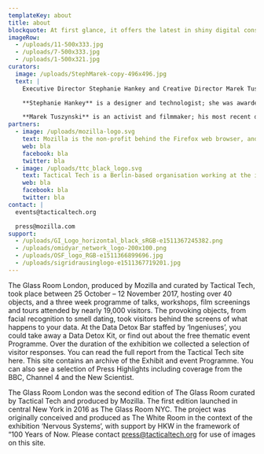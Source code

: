 ```yaml
---
templateKey: about
title: about
blockquote: At first glance, it offers the latest in shiny digital consumer products, such as the newest tablet, fitness tracker or facial recognition software. But as you go inside, you’ll find there is nothing for sale.
imageRow:
  - /uploads/11-500x333.jpg
  - /uploads/7-500x333.jpg
  - /uploads/1-500x321.jpg
curators:
  image: /uploads/StephMarek-copy-496x496.jpg
  text: |
    Executive Director Stephanie Hankey and Creative Director Marek Tuszynski co-founded Tactical Tech in 2003. They work on technology, politics, information, design and activism and the consequences of living in a quantified society. They are also co-founders of the creative agency Tactical Studios and co-curators of the exhibition Nervous Systems: Quantified Life and the Social Question.

    **Stephanie Hankey** is a designer and technologist; she was awarded an Ashoka Fellowship for her work as a social entrepreneur and is currently a visiting industry associate with the Oxford Internet Institute at Oxford University.

    **Marek Tuszynski** is an activist and filmmaker; his most recent documentary series for Tactical Tech, Exposing the Invisible, explores the digital tools and tactics that now enable evidence-based activism to thrive on an unprecedented scale.
partners:
  - image: /uploads/mozilla-logo.svg
    text: Mozilla is the non-profit behind the Firefox web browser, and uses technology, products and advocacy to make the internet healthier so it’s easy to access, safe to use, and empowers everyone, everywhere.
    web: bla
    facebook: bla
    twitter: bla
  - image: /uploads/ttc_black_logo.svg
    text: Tactical Tech is a Berlin-based organisation working at the intersection of technology, human rights and civil liberties. They provide trainings, conduct research, and create cultural interventions that contribute to the wider socio-political debate around digital security, privacy and the ethics of data.
    web: bla
    facebook: bla
    twitter: bla
contact: |
  events@tacticaltech.org

  press@mozilla.com
support:
  - /uploads/GI_Logo_horizontal_black_sRGB-e1511367245382.png
  - /uploads/omidyar_network_logo-200x100.png
  - /uploads/OSF_logo_RGB-e1511366899696.jpg
  - /uploads/sigridrausinglogo-e1511367719201.jpg
---
```



The Glass Room London, produced by Mozilla and curated by Tactical Tech, took place between 25 October – 12 November 2017, hosting over 40 objects, and a three week programme of talks, workshops, film screenings and tours attended by nearly 19,000 visitors.  The provoking objects, from facial recognition to smell dating, took visitors behind the screens of what happens to your data. At the Data Detox Bar staffed by ‘Ingeniuses’, you could take away a Data Detox Kit, or find out about the free thematic event Programme.  Over the duration of the exhibition we collected a selection of visitor responses. You can read the full report from the Tactical Tech site here. This site contains an archive of the Exhibit and event Programme. You can also see a selection of Press Highlights including coverage from the BBC, Channel 4 and the New Scientist.

The Glass Room London was the second edition of The Glass Room curated by Tactical Tech and produced by Mozilla. The first edition launched in central New York in 2016 as The Glass Room NYC. The project was originally conceived and produced as The White Room in the context of the exhibition ‘Nervous Systems‘, with support by HKW in the framework of “100 Years of Now.  Please contact press@tacticaltech.org for use of images on this site.
